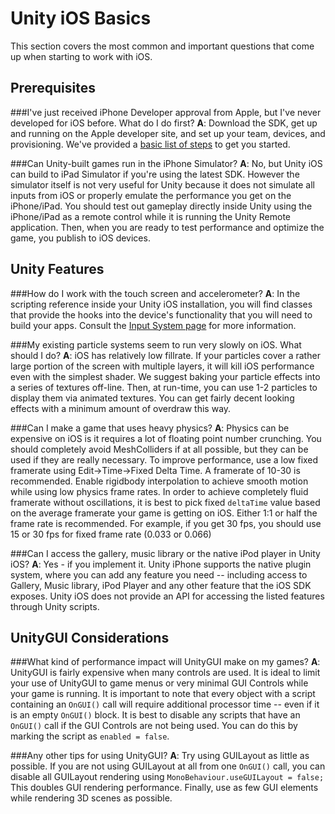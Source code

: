 Unity iOS Basics
================


This section covers the most common and important questions that come up when starting to work with iOS.

Prerequisites
-------------


###I've just received iPhone Developer approval from Apple, but I've never developed for iOS before.  What do I do first?
__A__: Download the SDK, get up and running on the Apple developer site, and set up your team, devices, and provisioning. We've provided a [basic list of steps](iphone-accountsetup.html) to get you started.

###Can Unity-built games run in the iPhone Simulator?
__A__: No, but Unity iOS can build to iPad Simulator if you're using the latest SDK. However the simulator itself is not very useful for Unity because it does not simulate all inputs from iOS or properly emulate the performance you get on the iPhone/iPad. You should test out gameplay directly inside Unity using the iPhone/iPad as a remote control while it is running the Unity Remote application. Then, when you are ready to test performance and optimize the game, you publish to iOS devices.

Unity Features
--------------


###How do I work with the touch screen and accelerometer?
__A__: In the scripting reference inside your Unity iOS installation, you will find classes that provide the hooks into the device's functionality that you will need to build your apps. Consult the [Input System page](Input#Input.html) for more information.

###My existing particle systems seem to run very slowly on iOS.  What should I do?
__A__: iOS has relatively low fillrate. If your particles cover a rather large portion of the screen with multiple layers, it will kill iOS performance even with the simplest shader. We suggest baking your particle effects into a series of textures off-line. Then, at run-time, you can use 1-2 particles to display them via animated textures. You can get fairly decent looking effects with a minimum amount of overdraw this way.

###Can I make a game that uses heavy physics?
__A__:  Physics can be expensive on iOS is it requires a lot of floating point number crunching. You should completely avoid MeshColliders if at all possible, but they can be used if they are really necessary. To improve performance, use a low fixed framerate using <span class=menu>Edit->Time->Fixed Delta Time</span>. A framerate of 10-30 is recommended. Enable rigidbody interpolation to achieve smooth motion while using low physics frame rates. In order to achieve completely fluid framerate without oscillations, it is best to pick fixed `deltaTime` value based on the average framerate your game is getting on iOS. Either 1:1 or half the frame rate is recommended. For example, if you get 30 fps, you should use 15 or 30 fps for fixed frame rate (0.033 or 0.066)

###Can I access the gallery, music library or the native iPod player in Unity iOS?
__A__: Yes - if you implement it. Unity iPhone supports the native plugin system, where you can add any feature you need -- including access to Gallery, Music library, iPod Player and any other feature that the iOS SDK exposes. Unity iOS does not provide an API for accessing the listed features through Unity scripts.


UnityGUI Considerations
-----------------------

###What kind of performance impact will UnityGUI make on my games?
__A__: UnityGUI is fairly expensive when many controls are used.  It is ideal to limit your use of UnityGUI to game menus or very minimal GUI Controls while your game is running.  It is important to note that every object with a script containing an `OnGUI()` call will require additional processor time -- even if it is an empty `OnGUI()` block.  It is best to disable any scripts that have an `OnGUI()` call if the GUI Controls are not being used.  You can do this by marking the script as `enabled = false`.

###Any other tips for using UnityGUI?
__A__: Try using GUILayout as little as possible. If you are not using GUILayout at all from one `OnGUI()` call, you can disable all GUILayout rendering using `MonoBehaviour.useGUILayout = false;` This doubles GUI rendering performance. Finally, use as few GUI elements while rendering 3D scenes as possible.
